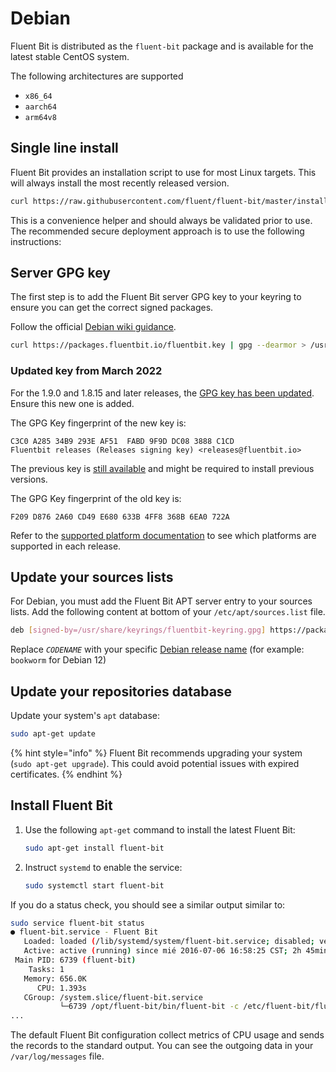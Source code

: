 # Debian

Fluent Bit is distributed as the `fluent-bit` package and is available for the latest
stable CentOS system.

The following architectures are supported

- `x86_64`
- `aarch64`
- `arm64v8`

## Single line install

Fluent Bit provides an installation script to use for most Linux targets.
This will always install the most recently released version.

```bash copy
curl https://raw.githubusercontent.com/fluent/fluent-bit/master/install.sh | sh
```

This is a convenience helper and should always be validated prior to use.
The recommended secure deployment approach is to use the following instructions:

## Server GPG key

The first step is to add the Fluent Bit server GPG key to your keyring to ensure
you can get the correct signed packages.

Follow the official
[Debian wiki guidance](https://wiki.debian.org/DebianRepository/UseThirdParty#OpenPGP_Key_distribution).

```bash copy
curl https://packages.fluentbit.io/fluentbit.key | gpg --dearmor > /usr/share/keyrings/fluentbit-keyring.gpg
```

### Updated key from March 2022

For the 1.9.0 and 1.8.15 and later releases, the
[GPG key has been updated](https://packages.fluentbit.io/fluentbit.key). Ensure
this new one is added.

The GPG Key fingerprint of the new key is:

```text
C3C0 A285 34B9 293E AF51  FABD 9F9D DC08 3888 C1CD
Fluentbit releases (Releases signing key) <releases@fluentbit.io>
```

The previous key is [still available](https://packages.fluentbit.io/fluentbit-legacy.key)
and might be required to install previous versions.

The GPG Key fingerprint of the old key is:

```text
F209 D876 2A60 CD49 E680 633B 4FF8 368B 6EA0 722A
```

Refer to the [supported platform documentation](../supported-platforms.md) to see
which platforms are supported in each release.

## Update your sources lists

For Debian, you must add the Fluent Bit APT server entry to your sources lists.
Add the following content at bottom of your `/etc/apt/sources.list` file.

```bash copy
deb [signed-by=/usr/share/keyrings/fluentbit-keyring.gpg] https://packages.fluentbit.io/debian/${CODENAME} ${CODENAME} main
```

Replace _`CODENAME`_ with your specific
[Debian release name](https://wiki.debian.org/DebianReleases#Production\_Releases)
(for example: `bookworm` for Debian 12)

## Update your repositories database

Update your system's `apt` database:

```bash copy
sudo apt-get update
```

{% hint style="info" %}
Fluent Bit recommends upgrading your system (`sudo apt-get upgrade`). This could
avoid potential issues with expired certificates.
{% endhint %}

## Install Fluent Bit

1. Use the following `apt-get` command to install the latest Fluent Bit:

   ```bash copy
   sudo apt-get install fluent-bit
   ```

1. Instruct `systemd` to enable the service:

   ```bash copy
   sudo systemctl start fluent-bit
   ```

If you do a status check, you should see a similar output similar to:

```bash
sudo service fluent-bit status
● fluent-bit.service - Fluent Bit
   Loaded: loaded (/lib/systemd/system/fluent-bit.service; disabled; vendor preset: enabled)
   Active: active (running) since mié 2016-07-06 16:58:25 CST; 2h 45min ago
 Main PID: 6739 (fluent-bit)
    Tasks: 1
   Memory: 656.0K
      CPU: 1.393s
   CGroup: /system.slice/fluent-bit.service
           └─6739 /opt/fluent-bit/bin/fluent-bit -c /etc/fluent-bit/fluent-bit.conf
...
```

The default Fluent Bit configuration collect metrics of CPU usage and sends the
records to the standard output. You can see the outgoing data in your
`/var/log/messages` file.
